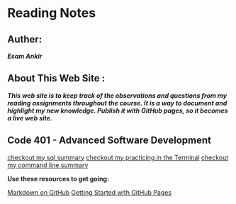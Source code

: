 # Reading Notes

## Auther:
 ***Esam Ankir***

## About This Web Site :
***This web site is to keep track of the observations and questions from my reading assignments throughout the course. It is a way to document and highlight my new knowledge. Publish it with GitHub pages, so it becomes a live web site.***

## Code 401 - Advanced Software Development

[checkout my sql summary](./prep/sql/sql.md) 
[checkout my practicing in the Terminal](./prep/Practice-in-the-Terminal/activities.md)
[checkout my command line summary](./prep/Practice-in-the-Terminal/command-line-summary.md) 








**Use these resources to get going:**

[Markdown on GitHub](https://docs.github.com/en/get-started/writing-on-github/getting-started-with-writing-and-formatting-on-github/basic-writing-and-formatting-syntax)
[Getting Started with GitHub Pages](https://docs.github.com/en/pages/quickstart)
